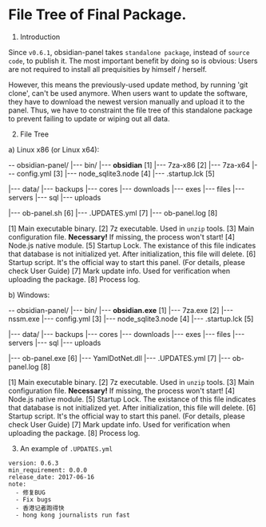 # File Tree of Final Package.

1. Introduction

Since `v0.6.1`, obsidian-panel takes `standalone package`, instead of `source code`, to publish it. The most important benefit by doing so is obvious: Users are not required to install 
all prequisities by himself / herself. 

However, this means the previously-used update method, by running 'git clone', can't be used anymore. When users want to update the software, they have to download the newest version manually and upload it to the panel. Thus, we have to constraint the file tree of this standalone package to prevent failing to update or wiping out all data.

2. File Tree

a) Linux x86 (or Linux x64):

-- obsidian-panel/ 
 |--- bin/
    |--- **obsidian** [1]
    |--- 7za-x86 [2]
    |--- 7za-x64
    |--- config.yml [3]
    |--- node_sqlite3.node [4]
    |--- .startup.lck [5]   

 |--- data/
    |--- backups
    |--- cores
    |--- downloads
    |--- exes
    |--- files
    |--- servers
    |--- sql
    |--- uploads
  
  |--- ob-panel.sh [6]
  |--- .UPDATES.yml [7]
  |--- ob-panel.log [8]

[1] Main executable binary.
[2] 7z executable. Used in `unzip` tools.
[3] Main configuration file. **Necessary!** If missing, the process won't start!
[4] Node.js native module.
[5] Startup Lock. The existance of this file indicates that database is not initialized yet.
    After initialization, this file will delete.
[6] Startup script. It's the official way to start this panel. (For details, please check User Guide)
[7] Mark update info. Used for verification when uploading the package.
[8] Process log. 

b) Windows:

-- obsidian-panel/ 
 |--- bin/
    |--- **obsidian.exe** [1]
    |--- 7za.exe [2]
    |--- nssm.exe
    |--- config.yml [3]
    |--- node_sqlite3.node [4]
    |--- .startup.lck [5]   

 |--- data/
    |--- backups
    |--- cores
    |--- downloads
    |--- exes
    |--- files
    |--- servers
    |--- sql
    |--- uploads
  
  |--- ob-panel.exe [6]
  |--- YamlDotNet.dll
  |--- .UPDATES.yml [7]
  |--- ob-panel.log [8]


[1] Main executable binary.
[2] 7z executable. Used in `unzip` tools.
[3] Main configuration file. **Necessary!** If missing, the process won't start!
[4] Node.js native module.
[5] Startup Lock. The existance of this file indicates that database is not initialized yet.
    After initialization, this file will delete.
[6] Startup script. It's the official way to start this panel. (For details, please check User Guide)
[7] Mark update info. Used for verification when uploading the package.
[8] Process log. 


3. An example of `.UPDATES.yml`

```
version: 0.6.3
min_requirement: 0.0.0
release_date: 2017-06-16
note: 
  - 修复BUG
  - Fix bugs
  - 香港记者跑得快
  - hong kong journalists run fast
```


